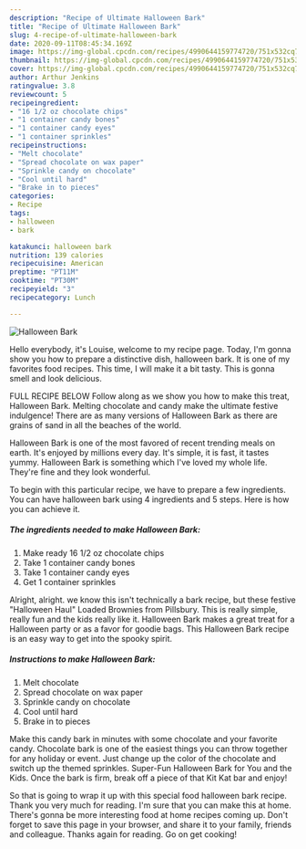 ```yaml
---
description: "Recipe of Ultimate Halloween Bark"
title: "Recipe of Ultimate Halloween Bark"
slug: 4-recipe-of-ultimate-halloween-bark
date: 2020-09-11T08:45:34.169Z
image: https://img-global.cpcdn.com/recipes/4990644159774720/751x532cq70/halloween-bark-recipe-main-photo.jpg
thumbnail: https://img-global.cpcdn.com/recipes/4990644159774720/751x532cq70/halloween-bark-recipe-main-photo.jpg
cover: https://img-global.cpcdn.com/recipes/4990644159774720/751x532cq70/halloween-bark-recipe-main-photo.jpg
author: Arthur Jenkins
ratingvalue: 3.8
reviewcount: 5
recipeingredient:
- "16 1/2 oz chocolate chips"
- "1 container candy bones"
- "1 container candy eyes"
- "1 container sprinkles"
recipeinstructions:
- "Melt chocolate"
- "Spread chocolate on wax paper"
- "Sprinkle candy on chocolate"
- "Cool until hard"
- "Brake in to pieces"
categories:
- Recipe
tags:
- halloween
- bark

katakunci: halloween bark 
nutrition: 139 calories
recipecuisine: American
preptime: "PT11M"
cooktime: "PT30M"
recipeyield: "3"
recipecategory: Lunch

---
```



![Halloween Bark](https://img-global.cpcdn.com/recipes/4990644159774720/751x532cq70/halloween-bark-recipe-main-photo.jpg)

Hello everybody, it's Louise, welcome to my recipe page. Today, I'm gonna show you how to prepare a distinctive dish, halloween bark. It is one of my favorites food recipes. This time, I will make it a bit tasty. This is gonna smell and look delicious.

FULL RECIPE BELOW Follow along as we show you how to make this treat, Halloween Bark. Melting chocolate and candy make the ultimate festive indulgence! There are as many versions of Halloween Bark as there are grains of sand in all the beaches of the world.

Halloween Bark is one of the most favored of recent trending meals on earth. It's enjoyed by millions every day. It's simple, it is fast, it tastes yummy. Halloween Bark is something which I've loved my whole life. They're fine and they look wonderful.


To begin with this particular recipe, we have to prepare a few ingredients. You can have halloween bark using 4 ingredients and 5 steps. Here is how you can achieve it.

<!--inarticleads1-->

##### The ingredients needed to make Halloween Bark:

1. Make ready 16 1/2 oz chocolate chips
1. Take 1 container candy bones
1. Take 1 container candy eyes
1. Get 1 container sprinkles


Alright, alright. we know this isn&#39;t technically a bark recipe, but these festive &#34;Halloween Haul&#34; Loaded Brownies from Pillsbury. This is really simple, really fun and the kids really like it. Halloween Bark makes a great treat for a Halloween party or as a favor for goodie bags. This Halloween Bark recipe is an easy way to get into the spooky spirit. 

<!--inarticleads2-->

##### Instructions to make Halloween Bark:

1. Melt chocolate
1. Spread chocolate on wax paper
1. Sprinkle candy on chocolate
1. Cool until hard
1. Brake in to pieces


Make this candy bark in minutes with some chocolate and your favorite candy. Chocolate bark is one of the easiest things you can throw together for any holiday or event. Just change up the color of the chocolate and switch up the themed sprinkles. Super-Fun Halloween Bark for You and the Kids. Once the bark is firm, break off a piece of that Kit Kat bar and enjoy! 

So that is going to wrap it up with this special food halloween bark recipe. Thank you very much for reading. I'm sure that you can make this at home. There's gonna be more interesting food at home recipes coming up. Don't forget to save this page in your browser, and share it to your family, friends and colleague. Thanks again for reading. Go on get cooking!
